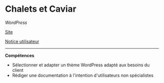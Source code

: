 # Chalets et Caviar
*WordPress*
 
[Site](https://chalets.magali.website)    

[Notice utilisateur](https://chalets.magali.website/chalets_notice_utilisateur.pdf)

---

**Compétences**

-	Sélectionner et adapter un thème WordPress adapté aux besoins du client
-	Rédiger une documentation à l'intention d'utilisateurs non spécialistes

